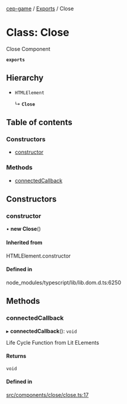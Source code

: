 [cep-game](../README.md) / [Exports](../modules.md) / Close

# Class: Close

Close Component

**`exports`**

## Hierarchy

- `HTMLElement`

  ↳ **`Close`**

## Table of contents

### Constructors

- [constructor](Close.md#constructor)

### Methods

- [connectedCallback](Close.md#connectedcallback)

## Constructors

### constructor

• **new Close**()

#### Inherited from

HTMLElement.constructor

#### Defined in

node_modules/typescript/lib/lib.dom.d.ts:6250

## Methods

### connectedCallback

▸ **connectedCallback**(): `void`

Life Cycle Function from Lit ELements

#### Returns

`void`

#### Defined in

[src/components/close/close.ts:17](https://github.com/CEP-Gruppe-2/cep-game/blob/ed86311/src/components/close/close.ts#L17)
